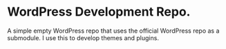 # WordPress Development Repo.

A simple empty WordPress repo that uses the official WordPress repo as a submodule. I use this to develop themes and plugins.